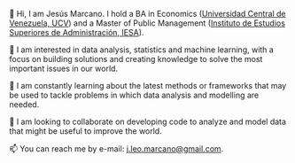 👋 Hi, I am Jesús Marcano. I hold a BA in Economics ([Universidad Central de Venezuela, UCV](http://www.ucv.ve/)) and a
Master of Public Management ([Instituto de Estudios Superiores de Administración, IESA](http://www.iesa.edu.ve/)). 

👀 I am interested in data analysis, statistics and machine learning, with a focus on building solutions and creating knowledge to solve the most important issues in our world.

🌱 I am constantly learning about the latest methods or frameworks that may be used to tackle problems in which data analysis and modelling are needed.

💞️ I am looking to collaborate on developing code to analyze and model data that might be useful to improve the world.

📫 You can reach me by e-mail: j.leo.marcano@gmail.com.

<!---
jleomarcano/jleomarcano is a ✨ special ✨ repository because its `README.md` (this file) appears on your GitHub profile.
You can click the Preview link to take a look at your changes.
--->
